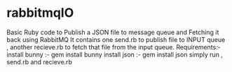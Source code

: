 # rabbitmqIO
Basic Ruby code to Publish a JSON file to message queue and Fetching it back using RabbitMQ
It contains one send.rb to publish file to INPUT queue , another recieve.rb to fetch that file from the input queue.
Requirements:-
install bunny :- gem install bunny
install json  :- gem install json
simply run , send.rb and recieve.rb

